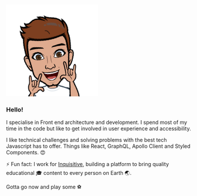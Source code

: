 ![Raul](https://raw.githubusercontent.com/raulfelix/raulfelix/master/rockin.png)

### Hello!

I specialise in Front end architecture and development. I spend most of my time in the code but like to get involved in user experience and accessibility.

I like technical challenges and solving problems with the best tech Javascript has to offer. Things like React, GraphQL, Apollo Client and Styled Components. 😍

⚡ Fun fact:
I work for [Inquisitive](https://www.inquisitive.com/), building a platform to bring quality educational 🎓 content to every person on Earth 🌏.

Gotta go now and play some ⚽️
